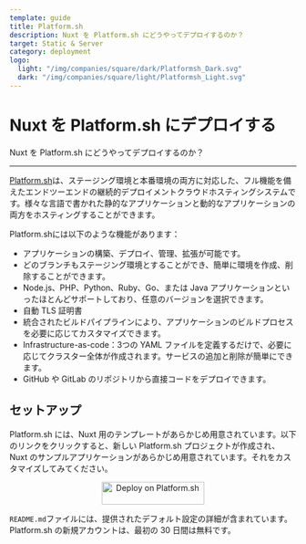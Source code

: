 ```yaml
---
template: guide
title: Platform.sh
description: Nuxt を Platform.sh にどうやってデプロイするのか？
target: Static & Server
category: deployment
logo:
  light: "/img/companies/square/dark/Platformsh_Dark.svg"
  dark: "/img/companies/square/light/Platformsh_Light.svg"
---
```

# Nuxt を Platform.sh にデプロイする

Nuxt を Platform.sh にどうやってデプロイするのか？

---

[Platform.sh](https://platform.sh/)は、ステージング環境と本番環境の両方に対応した、フル機能を備えたエンドツーエンドの継続的デプロイメントクラウドホスティングシステムです。様々な言語で書かれた静的なアプリケーションと動的なアプリケーションの両方をホスティングすることができます。

Platform.shには以下のような機能があります：

- アプリケーションの構築、デプロイ、管理、拡張が可能です。
- どのブランチもステージング環境とすることができ、簡単に環境を作成、削除することができます。
- Node.js、PHP、Python、Ruby、Go、または Java アプリケーションといったほとんどサポートしており、任意のバージョンを選択できます。
- 自動 TLS 証明書
- 統合されたビルドパイプラインにより、アプリケーションのビルドプロセスを必要に応じてカスタマイズできます。
- Infrastructure-as-code：3つの YAML ファイルを定義するだけで、必要に応じてクラスター全体が作成されます。サービスの追加と削除が簡単にできます。
- GitHub や GitLab のリポジトリから直接コードをデプロイできます。

## セットアップ

Platform.sh には、Nuxt 用のテンプレートがあらかじめ用意されています。以下のリンクをクリックすると、新しい Platform.sh プロジェクトが作成され、Nuxt のサンプルアプリケーションがあらかじめ用意されています。それをカスタマイズしてみてください。

<p align="center">
<a href="https://console.platform.sh/projects/create-project?template=https://raw.githubusercontent.com/platformsh/template-builder/master/templates/nuxtjs/.platform.template.yaml&utm_content=nuxtjs&utm_source=nuxtjs_orgb&utm_medium=button&utm_campaign=deploy_on_platform" target="_blank">
    <img src="https://platform.sh/images/deploy/lg-blue.svg" alt="Deploy on Platform.sh" height="40px" width="180px" />
</a>
</p>

`README.md`ファイルには、提供されたデフォルト設定の詳細が含まれています。Platform.sh の新規アカウントは、最初の 30 日間は無料です。
